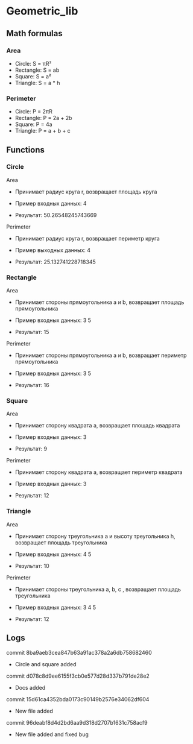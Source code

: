 # Geometric_lib
## Math formulas
### Area
- Circle: S = πR²
- Rectangle: S = ab
- Square: S = a²
- Triangle: S = a * h

### Perimeter
- Circle: P = 2πR
- Rectangle: P = 2a + 2b
- Square: P = 4a
- Triangle: P = a + b + c

## Functions
### Circle

Area

- Принимает радиус круга r, возвращает площадь круга

- Пример входных данных: 4

- Результат: 50.26548245743669

Perimeter

- Принимает радиус круга r, возвращает периметр круга

- Пример выходных данных: 4

- Результат: 25.132741228718345

### Rectangle

Area

- Принимает стороны прямоугольника a и b, возвращает площадь прямоугольника

- Пример входных данных: 3 5

- Результат: 15


Perimeter

- Принимает стороны прямоугольника a и b, возвращает периметр прямоугольника

- Пример входных данных: 3 5

- Результат: 16

### Square
Area

- Принимает сторону квадрата a, возвращает площадь квадрата

- Пример входных данных: 3

- Результат: 9

Perimeter

- Принимает сторону квадрата a, возвращает периметр квадрата

- Пример входных данных: 3

- Результат: 12

### Triangle

Area

- Принимает сторону треугольника a и высоту треугольника h, возвращает площадь треугольника

- Пример входных данных: 4 5

- Результат: 10

Perimeter

- Принимает стороны треугольника a, b, c , возвращает площадь треугольника

- Пример входных данных: 3 4 5

- Результат: 12

## Logs

commit 8ba9aeb3cea847b63a91ac378a2a6db758682460 

- Circle and square added

commit d078c8d9ee6155f3cb0e577d28d337b791de28e2

- Docs added

commit 15d61ca4352bda0173c90149b2576e34062df604

- New file added

commit 96deabf8d4d2bd6aa9d318d2707b1631c758acf9 

- New file added and fixed bug



